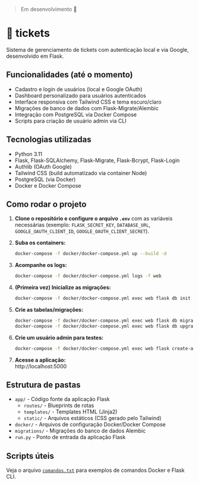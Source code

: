 > Em desenvolvimento 🚧 

# 🎫 tickets

Sistema de gerenciamento de tickets com autenticação local e via Google, desenvolvido em Flask.

## Funcionalidades (até o momento)

- Cadastro e login de usuários (local e Google OAuth)
- Dashboard personalizado para usuários autenticados
- Interface responsiva com Tailwind CSS e tema escuro/claro
- Migrações de banco de dados com Flask-Migrate/Alembic
- Integração com PostgreSQL via Docker Compose
- Scripts para criação de usuário admin via CLI

## Tecnologias utilizadas

- Python 3.11
- Flask, Flask-SQLAlchemy, Flask-Migrate, Flask-Bcrypt, Flask-Login
- Authlib (OAuth Google)
- Tailwind CSS (build automatizado via container Node)
- PostgreSQL (via Docker)
- Docker e Docker Compose

## Como rodar o projeto

1. **Clone o repositório e configure o arquivo `.env`** com as variáveis necessárias (exemplo: `FLASK_SECRET_KEY`, `DATABASE_URL`, `GOOGLE_OAUTH_CLIENT_ID`, `GOOGLE_OAUTH_CLIENT_SECRET`).

2. **Suba os containers:**
   ```sh
   docker-compose -f docker/docker-compose.yml up --build -d
   ```

3. **Acompanhe os logs:**
   ```sh
   docker-compose -f docker/docker-compose.yml logs -f web
   ```

4. **(Primeira vez) Inicialize as migrações:**
   ```sh
   docker-compose -f docker/docker-compose.yml exec web flask db init
   ```

5. **Crie as tabelas/migrações:**
   ```sh
   docker-compose -f docker/docker-compose.yml exec web flask db migrate -m "mensagem da migração"
   docker-compose -f docker/docker-compose.yml exec web flask db upgrade
   ```

6. **Crie um usuário admin para testes:**
   ```sh
   docker-compose -f docker/docker-compose.yml exec web flask create-admin
   ```

7. **Acesse a aplicação:**  
   http://localhost:5000

## Estrutura de pastas

- `app/` - Código fonte da aplicação Flask
  - `routes/` - Blueprints de rotas
  - `templates/` - Templates HTML (Jinja2)
  - `static/` - Arquivos estáticos (CSS gerado pelo Tailwind)
- `docker/` - Arquivos de configuração Docker/Docker Compose
- `migrations/` - Migrações do banco de dados Alembic
- `run.py` - Ponto de entrada da aplicação Flask

## Scripts úteis

Veja o arquivo [`comandos.txt`](comandos.txt) para exemplos de comandos Docker e Flask CLI.
